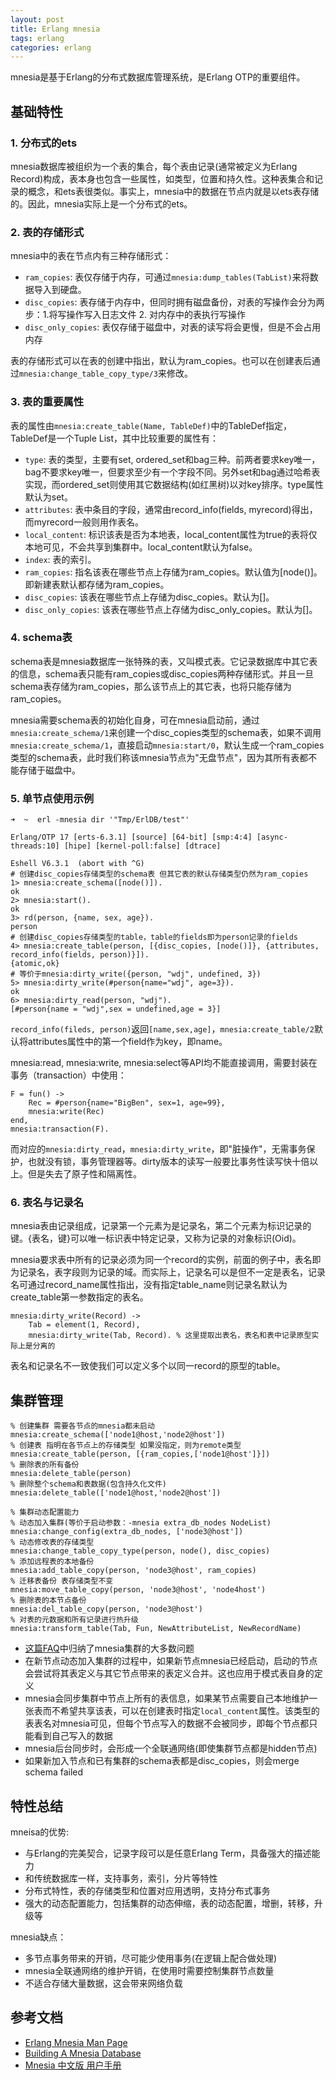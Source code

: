 ```yaml
---
layout: post
title: Erlang mnesia
tags: erlang
categories: erlang
---
```


mnesia是基于Erlang的分布式数据库管理系统，是Erlang OTP的重要组件。

## 基础特性

### 1. 分布式的ets

mnesia数据库被组织为一个表的集合，每个表由记录(通常被定义为Erlang Record)构成，表本身也包含一些属性，如类型，位置和持久性。这种表集合和记录的概念，和ets表很类似。事实上，mnesia中的数据在节点内就是以ets表存储的。因此，mnesia实际上是一个分布式的ets。

### 2. 表的存储形式

mnesia中的表在节点内有三种存储形式：

* `ram_copies`: 表仅存储于内存，可通过`mnesia:dump_tables(TabList)`来将数据导入到硬盘。
* `disc_copies`: 表存储于内存中，但同时拥有磁盘备份，对表的写操作会分为两步：1.将写操作写入日志文件 2. 对内存中的表执行写操作
* `disc_only_copies`: 表仅存储于磁盘中，对表的读写将会更慢，但是不会占用内存

表的存储形式可以在表的创建中指出，默认为ram_copies。也可以在创建表后通过`mnesia:change_table_copy_type/3`来修改。

<!--more-->

### 3. 表的重要属性

表的属性由`mnesia:create_table(Name, TableDef)`中的TableDef指定，TableDef是一个Tuple List，其中比较重要的属性有：

* `type`: 表的类型，主要有set, ordered\_set和bag三种。前两者要求key唯一，bag不要求key唯一，但要求至少有一个字段不同。另外set和bag通过哈希表实现，而ordered\_set则使用其它数据结构(如红黑树)以对key排序。type属性默认为set。
* `attributes`: 表中条目的字段，通常由record\_info(fields, myrecord)得出，而myrecord一般则用作表名。
* `local_content`: 标识该表是否为本地表，local\_content属性为true的表将仅本地可见，不会共享到集群中。local\_content默认为false。
* `index`: 表的索引。
* `ram_copies`: 指名该表在哪些节点上存储为ram\_copies。默认值为[node()]。即新建表默认都存储为ram\_copies。
* `disc_copies`: 该表在哪些节点上存储为disc\_copies。默认为[]。
* `disc_only_copies`: 该表在哪些节点上存储为disc\_only\_copies。默认为[]。

### 4. schema表

schema表是mnesia数据库一张特殊的表，又叫模式表。它记录数据库中其它表的信息，schema表只能有ram\_copies或disc\_copies两种存储形式。并且一旦schema表存储为ram\_copies，那么该节点上的其它表，也将只能存储为ram\_copies。

mnesia需要schema表的初始化自身，可在mnesia启动前，通过`mnesia:create_schema/1`来创建一个disc\_copies类型的schema表，如果不调用`mnesia:create_schema/1`，直接启动`mnesia:start/0`，默认生成一个ram\_copies类型的schema表，此时我们称该mnesia节点为"无盘节点"，因为其所有表都不能存储于磁盘中。
	
### 5. 单节点使用示例

	➜  ~  erl -mnesia dir '"Tmp/ErlDB/test"'

	Erlang/OTP 17 [erts-6.3.1] [source] [64-bit] [smp:4:4] [async-threads:10] [hipe] [kernel-poll:false] [dtrace]

	Eshell V6.3.1  (abort with ^G)
	# 创建disc_copies存储类型的schema表 但其它表的默认存储类型仍然为ram_copies
	1> mnesia:create_schema([node()]).
	ok
	2> mnesia:start().
	ok
	3> rd(person, {name, sex, age}).
	person
	# 创建disc_copies存储类型的table，table的fields即为person记录的fields
	4> mnesia:create_table(person, [{disc_copies, [node()]}, {attributes, record_info(fields, person)}]).
	{atomic,ok}
	# 等价于mnesia:dirty_write({person, "wdj", undefined, 3})
	5> mnesia:dirty_write(#person{name="wdj", age=3}).
	ok
	6> mnesia:dirty_read(person, "wdj").
	[#person{name = "wdj",sex = undefined,age = 3}]

`record_info(fileds, person)`返回`[name,sex,age]`，`mnesia:create_table/2`默认将attributes属性中的第一个field作为key，即name。

mnesia:read, mnesia:write, mnesia:select等API均不能直接调用，需要封装在事务（transaction）中使用：

	F = fun() ->  
    	Rec = #person{name="BigBen", sex=1, age=99},  
    	mnesia:write(Rec)  
	end,  
	mnesia:transaction(F). 

而对应的`mnesia:dirty_read`，`mnesia:dirty_write`，即"脏操作"，无需事务保护，也就没有锁，事务管理器等。dirty版本的读写一般要比事务性读写快十倍以上。但是失去了原子性和隔离性。

### 6. 表名与记录名

mnesia表由记录组成，记录第一个元素为是记录名，第二个元素为标识记录的键。{表名，键}可以唯一标识表中特定记录，又称为记录的对象标识(Oid)。

mnesia要求表中所有的记录必须为同一个record的实例，前面的例子中，表名即为记录名，表字段则为记录的域。而实际上，记录名可以是但不一定是表名，记录名可通过record_name属性指出，没有指定table\_name则记录名默认为create\_table第一参数指定的表名。

	mnesia:dirty_write(Record) ->
		Tab = element(1, Record), 
		mnesia:dirty_write(Tab, Record). % 这里提取出表名，表名和表中记录原型实际上是分离的

表名和记录名不一致使我们可以定义多个以同一record的原型的table。

## 集群管理
	
	% 创建集群 需要各节点的mnesia都未启动
	mnesia:create_schema(['node1@host,'node2@host'])
	% 创建表 指明在各节点上的存储类型 如果没指定，则为remote类型
	mnesia:create_table(person, [{ram_copies,['node1@host']}])
	% 删除表的所有备份
	mnesia:delete_table(person)
	% 删除整个schema和表数据(包含持久化文件)
	mnesia:delete_table(['node1@host,'node2@host'])
	
	% 集群动态配置能力
	% 动态加入集群(等价于启动参数：-mnesia extra_db_nodes NodeList)
	mnesia:change_config(extra_db_nodes, ['node3@host'])
	% 动态修改表的存储类型
	mnesia:change_table_copy_type(person, node(), disc_copies)
	% 添加远程表的本地备份
	mnesia:add_table_copy(person, 'node3@host', ram_copies)
	% 迁移表备份 表存储类型不变
	mnesia:move_table_copy(person, 'node3@host', 'node4host')
	% 删除表的本节点备份
	mnesia:del_table_copy(person, 'node3@host')
	% 对表的元数据和所有记录进行热升级
	mnesia:transform_table(Tab, Fun, NewAttributeList, NewRecordName)

- [这篇FAQ][4]中归纳了mnesia集群的大多数问题
- 在新节点动态加入集群的过程中，如果新节点mnesia已经启动，启动的节点会尝试将其表定义与其它节点带来的表定义合并。这也应用于模式表自身的定义
- mnesia会同步集群中节点上所有的表信息，如果某节点需要自己本地维护一张表而不希望共享该表，可以在创建表时指定`local_content`属性。该类型的表表名对mnesia可见，但每个节点写入的数据不会被同步，即每个节点都只能看到自己写入的数据
- mnesia后台同步时，会形成一个全联通网络(即使集群节点都是hidden节点)
- 如果新加入节点和已有集群的schema表都是disc\_copies，则会merge schema failed

## 特性总结

mneisa的优势:

- 与Erlang的完美契合，记录字段可以是任意Erlang Term，具备强大的描述能力
- 和传统数据库一样，支持事务，索引，分片等特性
- 分布式特性，表的存储类型和位置对应用透明，支持分布式事务
- 强大的动态配置能力，包括集群的动态伸缩，表的动态配置，增删，转移，升级等

mnesia缺点：

- 多节点事务带来的开销，尽可能少使用事务(在逻辑上配合做处理)
- mnesia全联通网络的维护开销，在使用时需要控制集群节点数量
- 不适合存储大量数据，这会带来网络负载

## 参考文档

* [Erlang Mnesia Man Page][1]
* [Building A Mnesia Database][2]
* [Mnesia 中文版 用户手册][3]

[1]: http://www.erlang.org/doc/man/mnesia.html "erlang mnesia"
[2]: http://www.erlang.org/doc/apps/mnesia/Mnesia_chap3.html "building a mnesia database"
[3]: http://www.hitb.com.cn/c/document_library/get_file?p_l_id=10190&folderId=11012&name=DLFE-1103.pdf "mnesia用户手册"
[4]: http://veniceweb.googlecode.com/svn/trunk/public/daily_tech_doc/erlang_faq_20091125.txt
